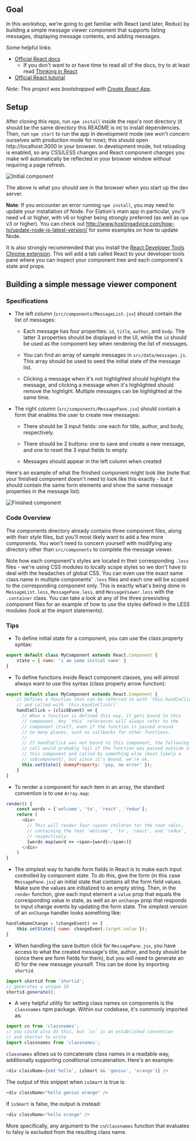 ## Goal
In this workshop, we're going to get familiar with React (and later, Redux) by building a simple message viewer component that supports listing messages, displaying message contents, and adding messages.

Some helpful links:
- [Official React docs](https://facebook.github.io/react/docs/hello-world.html)
    - If you don't want to or have time to read all of the docs, try to at least read [Thinking in React](https://facebook.github.io/react/docs/thinking-in-react.html)
- [Official React tutorial](https://facebook.github.io/react/tutorial/tutorial.html)

*Note: This project was bootstrapped with [Create React App](https://github.com/facebookincubator/create-react-app).*

## Setup
After cloning this repo, run `npm install` inside the repo's root directory (it should be the same directory this README is in) to install dependencies. Then, run `npm start` to run the app in development mode (we won't concern ourselves with production mode for now); this should open http://localhost:3000 in your browser. In development mode, hot reloading is enabled, so any CSS/LESS changes and React component changes you make will automatically be reflected in your browser window without requiring a page refresh.

![Initial component](https://github.com/sidneytang-elation/react-redux-workshop/raw/master/images/react-workshop-app-initial.png "Initial component")

The above is what you should see in the browser when you start up the dev server.

**Note**: If you encounter an error running `npm install`, you may need to update your installation of Node. For Elation's main app in particular, you'll need v4 or higher, with v6 or higher being strongly preferred (as well as `npm` v3 or higher). You can check out http://www.hostingadvice.com/how-to/update-node-js-latest-version/ for some examples on how to update Node.

It is also strongly recommended that you install the [React Developer Tools Chrome extension](https://chrome.google.com/webstore/detail/react-developer-tools/fmkadmapgofadopljbjfkapdkoienihi?hl=en). This will add a tab called React to your developer tools pane where you can inspect your component tree and each component's state and props.

## Building a simple message viewer component

### Specifications
- The left column (`src/components/MessageList.jsx`) should contain the list of messages:
  - Each message has four properties: `id`, `title`, `author`, and `body`. The latter 3 properties should be displayed in the UI, while the `id` should be used as the component key when rendering the list of messages.

  - You can find an array of sample messages in `src/data/messages.js`. This array should be used to seed the initial state of the message list.

  - Clicking a message when it's not highlighted should highlight the message, and clicking a message when it's highlighted should remove the highlight. Multiple messages can be highlighted at the same time.

- The right column (`src/components/MessagePane.jsx`) should contain a form that enables the user to create new messages:

  - There should be 3 input fields: one each for title, author, and body, respectively.

  - There should be 2 buttons: one to save and create a new message, and one to reset the 3 input fields to empty.

  - Messages should appear in the left column when created


Here's an example of what the finished component might look like (note that your finished component doesn't need to look like this exactly - but it should contain the same form elements and show the same message properties in the message list):

![Finished component](https://github.com/sidneytang-elation/react-redux-workshop/raw/master/images/react-workshop-app-goal.png "Finished component")

### Code Overview
The components directory already contains three component files, along with their style files, but you'll most likely want to add a few more components. You won't need to concern yourself with modifying any directory other than `src/components` to complete the message viewer.

Note how each component's styles are located in their corresponding `.less` files - we're using CSS modules to locally scope styles so we don't have to deal with the headaches of global CSS. You can even use the exact same class name in multiple components' `.less` files and each one will be scoped to the corresponding component only. This is exactly what's being done in `MessageList.less`, `MessagePane.less`, and `MessageViewer.less` with the `.container` class. You can take a look at any of the three preexisting component files for an example of how to use the styles defined in the LESS modules (look at the import statements).

### Tips
- To define initial state for a component, you can use the class property syntax:
```javascript
export default class MyComponent extends React.Component {
    state = { name: 'i am some initial name' }
}
```
- To define functions inside React component classes, you will almost always want to use this syntax (class property arrow function):
```javascript
export default class MyComponent extends React.Component {
    // Defines a function that can be referred to with `this.handleClick`,
    // and called with `this.handleClick()`
    handleClick = (clickEvent) => {
      // When a function is defined this way, it gets bound to this
      // component. Any `this` references will always refer to the
      // component itself, even if the function is passed around
      // to many places, such as callbacks for other functions.
      //
      // If handleClick was not bound to this component, the following
      // call would probably fail if the function was passed outside of
      // this component and called by something else (most likely a
      // subcomponent), but since it's bound, we're ok.
      this.setState({ dummyProperty: 'yay, no error' });
    }
}
```
- To render a component for each item in an array, the standard convention is to use `Array.map`:
```javascript
render() {
    const words = ['welcome', 'to', 'react', 'redux'];
    return (
      <div>
        // This will render four <span> children for the root <div>,
        // containing the text 'welcome', 'to', 'react', and 'redux',
        // respectively.
        {words.map(word => <span>{word}</span>)}
      </div>
    )
}
```
- The simplest way to handle form fields in React is to make each input controlled by component state. To do this, give the form (in this case `MessagePane.jsx`) an initial state that contains all the form field values. Make sure the values are initialized to an empty string. Then, in the `render` function, give each input element a `value` prop that equals the corresponding value in state, as well as an `onChange` prop that responds to input change events by updating the form state. The simplest version of an `onChange` handler looks something like:
```javascript
handleNameChange = (changeEvent) => {
    this.setState({ name: changeEvent.target.value });
}
```
- When handling the save button click for `MessagePane.jsx`, you have access to what the created message's title, author, and body should be (since there are form fields for them), but you will need to generate an ID for the new message yourself. This can be done by importing `shortid`.
```javascript
import shortid from 'shortid';
// generates a unique ID
shortid.generate();
```
- A very helpful utility for setting class names on components is the `classnames` npm package. Within our codebase, it's commonly imported as:
```javascript
import cn from 'classnames';
// you could also do this, but `cn` is an established convention
// and shorter to write
import classnames from 'classnames';
```
`classnames` allows us to concatenate class names in a readable way, additionally supporting conditional concatenation. Here's an example:
```javascript
<div className={cn('hello', isSmart && 'genius', 'orange')} />
```
The output of this snippet when `isSmart` is true is:
```javascript
<div className="hello genius orange" />
```
If `isSmart` is false, the output is instead:
```javascript
<div className="hello orange" />
```
More specifically, any argument to the `cn`/`classnames` function that evaluates to falsy is excluded from the resulting class name.
